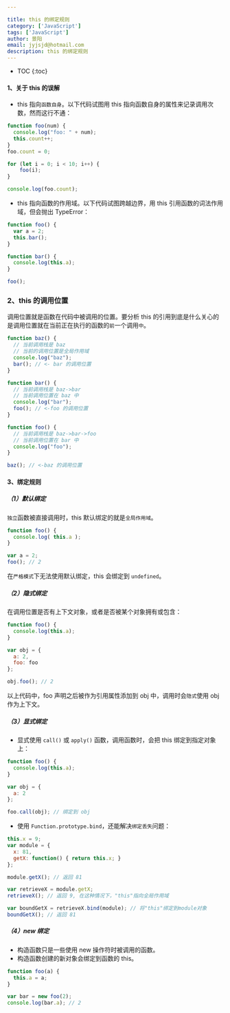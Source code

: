 ```yaml
---

title: this 的绑定规则
category: ['JavaScript']
tags: ['JavaScript']
author: 景阳
email: jyjsjd@hotmail.com
description: this 的绑定规则
---
```


* TOC
{:toc}

#### 1、关于 this 的误解
* this 指向`函数自身`。以下代码试图用 this 指向函数自身的属性来记录调用次数，然而这行不通：

```javascript
function foo(num) {
  console.log("foo: " + num);
  this.count++;
}
foo.count = 0;

for (let i = 0; i < 10; i++) {
    foo(i);
}

console.log(foo.count);
```

* this 指向函数的作用域。以下代码试图跨越边界，用 this 引用函数的词法作用域，但会抛出 TypeError：

```javascript
function foo() {
  var a = 2;
  this.bar();
}

function bar() {
  console.log(this.a);
}

foo();
```

### 2、this 的调用位置
调用位置就是函数在代码中被调用的位置。要分析 this 的引用到底是什么关心的是调用位置就在当前正在执行的函数的`前`一个调用`中`。

```javascript
function baz() {
  // 当前调用栈是 baz
  // 当前的调用位置是全局作用域
  console.log("baz");
  bar(); // <- bar 的调用位置
}

function bar() {
  // 当前调用栈是 baz->bar
  // 当前调用位置在 baz 中
  console.log("bar");
  foo(); // <-foo 的调用位置
}

function foo() {
  // 当前调用栈是 baz->bar->foo
  // 当前调用位置在 bar 中
  console.log("foo");
}

baz(); // <-baz 的调用位置
```

#### 3、绑定规则

##### （1）默认绑定
`独立`函数被直接调用时，this 默认绑定的就是`全局作用域`。

```javascript
function foo() { 
  console.log( this.a ); 
}

var a = 2;
foo(); // 2
```

在`严格模式`下无法使用默认绑定，this 会绑定到 `undefined`。

##### （2）隐式绑定
在调用位置是否有上下文对象，或者是否被某个对象拥有或包含：
```javascript
function foo() {
  console.log(this.a);
}

var obj = {
  a: 2,
  foo: foo
};

obj.foo(); // 2
```

以上代码中，foo 声明之后被作为引用属性添加到 obj 中，调用时会`隐式`使用 obj 作为上下文。

##### （3）显式绑定
* 显式使用 `call()` 或 `apply()` 函数，调用函数时，会把 this 绑定到指定对象上：

```javascript
function foo() {
  console.log(this.a);
}

var obj = {
  a: 2
};

foo.call(obj); // 绑定到 obj
```

* 使用 `Function.prototype.bind`，还能解决`绑定丢失`问题：

```javascript
this.x = 9; 
var module = {
  x: 81,
  getX: function() { return this.x; }
};

module.getX(); // 返回 81

var retrieveX = module.getX;
retrieveX(); // 返回 9, 在这种情况下，"this"指向全局作用域

var boundGetX = retrieveX.bind(module); // 将"this"绑定到module对象
boundGetX(); // 返回 81
```

##### （4）new 绑定
* 构造函数只是一些使用 new 操作符时被调用的函数。
* 构造函数创建的新对象会绑定到函数的 this。

```javascript
function foo(a) {
  this.a = a;
}

var bar = new foo(2);
console.log(bar.a); // 2
```
